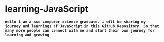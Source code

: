 # learning-JavaScript
**```Hello i am a BSc Computer Science graduate. I will be sharing my journey and learnings of JavaScript in this GitHub Repository. So that many more people can connect with me and start their own journey for learning and growing```**
